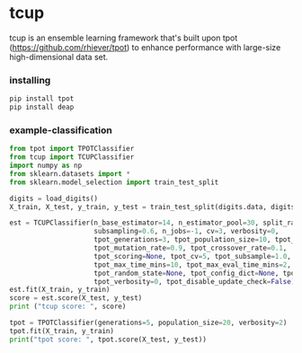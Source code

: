 # tcup
tcup is an ensemble learning framework that's built upon tpot (https://github.com/rhiever/tpot) to enhance performance with large-size high-dimensional data set.

### installing
```bash
pip install tpot
pip install deap
```
### example-classification
```python
from tpot import TPOTClassifier
from tcup import TCUPClassifier
import numpy as np
from sklearn.datasets import *
from sklearn.model_selection import train_test_split

digits = load_digits()
X_train, X_test, y_train, y_test = train_test_split(digits.data, digits.target, train_size=0.75, test_size=0.25)

est = TCUPClassifier(n_base_estimator=14, n_estimator_pool=30, split_ratio=0.1, 
                     subsampling=0.6, n_jobs=-1, cv=3, verbosity=0,
                     tpot_generations=3, tpot_population_size=10, tpot_offspring_size=None,
                     tpot_mutation_rate=0.9, tpot_crossover_rate=0.1,
                     tpot_scoring=None, tpot_cv=5, tpot_subsample=1.0, tpot_n_jobs=-1,
                     tpot_max_time_mins=10, tpot_max_eval_time_mins=2,
                     tpot_random_state=None, tpot_config_dict=None, tpot_warm_start=True,
                     tpot_verbosity=0, tpot_disable_update_check=False)
est.fit(X_train, y_train)
score = est.score(X_test, y_test)
print ("tcup score: ", score)

tpot = TPOTClassifier(generations=5, population_size=20, verbosity=2)
tpot.fit(X_train, y_train)
print("tpot score: ", tpot.score(X_test, y_test))
```        
